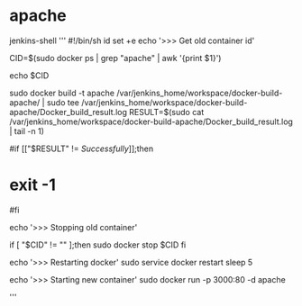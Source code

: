 apache
======
jenkins-shell
'''
#!/bin/sh
id
set +e
echo '>>> Get old container id'

CID=$(sudo docker ps | grep "apache" | awk '{print $1}')

echo $CID

sudo docker build -t apache /var/jenkins_home/workspace/docker-build-apache/ | sudo tee /var/jenkins_home/workspace/docker-build-apache/Docker_build_result.log
RESULT=$(sudo cat /var/jenkins_home/workspace/docker-build-apache/Docker_build_result.log | tail -n 1)

#if [["$RESULT" != *Successfully*]];then
#  exit -1
#fi

echo '>>> Stopping old container'

if [ "$CID" != "" ];then
  sudo docker stop $CID
fi

echo '>>> Restarting docker'
sudo service docker restart
sleep 5
  
echo '>>> Starting new container'
sudo docker run -p 3000:80 -d apache

'''
